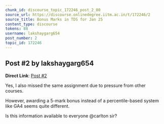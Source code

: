 ```yaml
---
chunk_id: discourse_topic_172246_post_2_00
source_url: https://discourse.onlinedegree.iitm.ac.in/t/172246/2
source_title: Bonus Marks in TDS for Jan 25
content_type: discourse
tokens: 88
username: lakshaygarg654
post_number: 2
topic_id: 172246
---
```


## Post #2 by lakshaygarg654

**Direct Link**: [Post #2](https://discourse.onlinedegree.iitm.ac.in/t/172246/2)

Yes, I also missed the same assignment due to pressure from other courses.

However, awarding a 5-mark bonus instead of a percentile-based system like GA4 seems quite different.

Is this information available to everyone @carlton sir?
